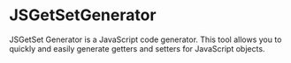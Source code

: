 # JSGetSetGenerator
JSGetSet Generator is a JavaScript code generator. This tool allows you to quickly and easily generate getters and setters for JavaScript objects.

